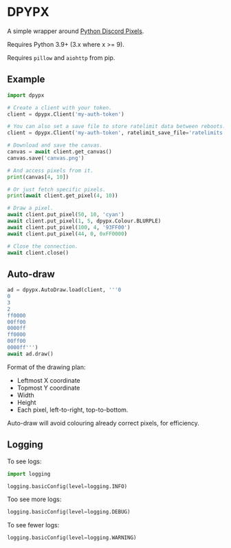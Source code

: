 # DPYPX

A simple wrapper around [Python Discord Pixels](https://pixels.pythondiscord.com).

Requires Python 3.9+ (3.x where x >= 9).

Requires `pillow` and `aiohttp` from pip.

## Example

```python
import dpypx

# Create a client with your token.
client = dpypx.Client('my-auth-token')

# You can also set a save file to store ratelimit data between reboots.
client = dpypx.Client('my-auth-token', ratelimit_save_file='ratelimits.json')

# Download and save the canvas.
canvas = await client.get_canvas()
canvas.save('canvas.png')

# And access pixels from it.
print(canvas[4, 10])

# Or just fetch specific pixels.
print(await client.get_pixel(4, 10))

# Draw a pixel.
await client.put_pixel(50, 10, 'cyan')
await client.put_pixel(1, 5, dpypx.Colour.BLURPLE)
await client.put_pixel(100, 4, '93FF00')
await client.put_pixel(44, 0, 0xFF0000)

# Close the connection.
await client.close()
```

## Auto-draw

```python
ad = dpypx.AutoDraw.load(client, '''0
0
3
2
ff0000
00ff00
0000ff
ff0000
00ff00
0000ff''')
await ad.draw()
```

Format of the drawing plan:

- Leftmost X coordinate
- Topmost Y coordinate
- Width
- Height
- Each pixel, left-to-right, top-to-bottom.

Auto-draw will avoid colouring already correct pixels, for efficiency.

## Logging

To see logs:

```python
import logging

logging.basicConfig(level=logging.INFO)
```

Too see more logs:
```python
logging.basicConfig(level=logging.DEBUG)
```

To see fewer logs:
```python
logging.basicConfig(level=logging.WARNING)
```
